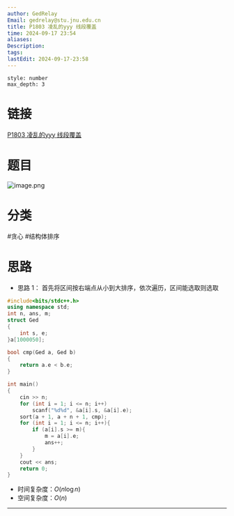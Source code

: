 ```yaml
---
author: GedRelay
Email: gedrelay@stu.jnu.edu.cn
title: P1803 凌乱的yyy 线段覆盖
time: 2024-09-17 23:54
aliases: 
Description: 
tags: 
lastEdit: 2024-09-17-23:58
---
```


```toc
style: number
max_depth: 3
```

# 链接
[P1803 凌乱的yyy 线段覆盖](https://www.luogu.com.cn/problem/P1803) 

# 题目
![image.png](https://ged-pic-bed.oss-cn-guangzhou.aliyuncs.com/img/202409172355649.png)


# 分类
#贪心 #结构体排序 

# 思路
- 思路 1：
首先将区间按右端点从小到大排序，依次遍历，区间能选取则选取


```cpp
#include<bits/stdc++.h>
using namespace std;
int n, ans, m;
struct Ged
{
	int s, e;
}a[1000050];

bool cmp(Ged a, Ged b)
{
	return a.e < b.e;
}

int main()
{
	cin >> n;
	for (int i = 1; i <= n; i++)
		scanf("%d%d", &a[i].s, &a[i].e);
	sort(a + 1, a + n + 1, cmp);
	for (int i = 1; i <= n; i++){
		if (a[i].s >= m){
			m = a[i].e;
			ans++;
		}
	}
	cout << ans;
	return 0;
}
```


- 时间复杂度：${O\left( n\log n \right)  }$ 
- 空间复杂度：${O\left( n \right)  }$ 


---

